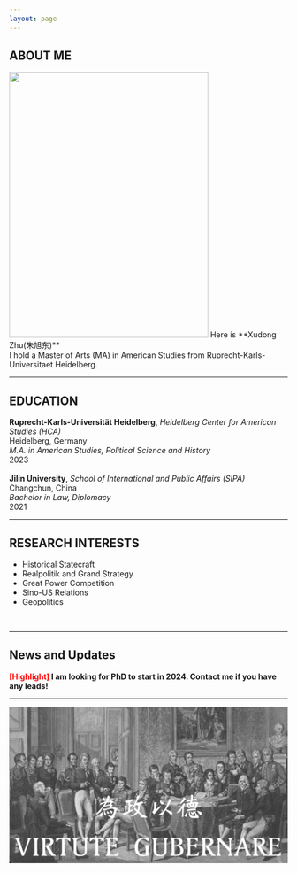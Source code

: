 ```yaml
---
layout: page
---
```


## ABOUT ME
<img src="https://x-zhu01.github.io/1.png" class="floatpic" width="360" height="480">
Here is **Xudong Zhu(朱旭东)**
<br>
I hold a Master of Arts (MA) in American Studies from Ruprecht-Karls-Universitaet Heidelberg.
<br>
<hr>

## EDUCATION

**Ruprecht-Karls-Universität Heidelberg**, *Heidelberg Center for American Studies (HCA)* <br> 
Heidelberg, Germany <br>
*M.A. in American Studies, Political Science and History*<br>
2023 
<br><br>
**Jilin University**, *School of International and Public Affairs (SIPA)*<br>
Changchun, China <br>
*Bachelor in Law, Diplomacy* <br>
2021 <br>
<hr>

## RESEARCH INTERESTS

- Historical Statecraft
- Realpolitik and Grand Strategy
- Great Power Competition
- Sino-US Relations
- Geopolitics

<br>
<hr>

## News and Updates

**<font color='red'>[Highlight]</font> I am looking for PhD to start in 2024. Contact me if you have any leads!**<br>
<hr>

![Desktop View](images/wk.png)
